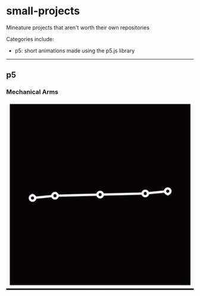# small-projects
Mineature projects that aren't worth their own repositories

Categories include:
- p5: short animations made using the p5.js library

---

## p5
### Mechanical Arms
![Preview](/p5/arms/preview.gif)
